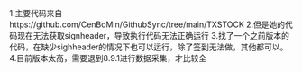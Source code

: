 1.主要代码来自https://github.com/CenBoMin/GithubSync/tree/main/TXSTOCK
2.但是她的代码现在无法获取signheader，导致执行代码无法正确运行
3.找了一个之前版本的代码，在缺少sighheader的情况下也可以运行，除了签到无法做，其他都可以。
4.目前版本太高，需要退到8.9.1进行数据采集，才比较全
